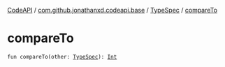 [CodeAPI](../../index.md) / [com.github.jonathanxd.codeapi.base](../index.md) / [TypeSpec](index.md) / [compareTo](.)

# compareTo

`fun compareTo(other: `[`TypeSpec`](index.md)`): `[`Int`](https://kotlinlang.org/api/latest/jvm/stdlib/kotlin/-int/index.html)